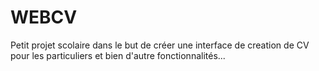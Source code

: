 # WEBCV
Petit projet scolaire dans le but de créer une interface de creation de CV pour les particuliers et bien d'autre fonctionnalités...

